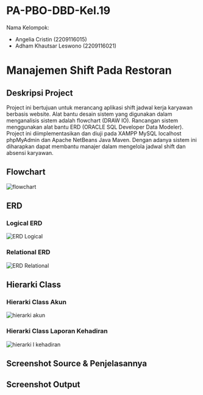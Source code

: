 # PA-PBO-DBD-Kel.19
Nama Kelompok:
- Angelia Cristin (2209116015)
- Adham Khautsar Leswono (2209116021)

# Manajemen Shift Pada Restoran

## Deskripsi Project
Project ini bertujuan untuk merancang aplikasi shift jadwal kerja karyawan berbasis website. Alat bantu desain sistem yang digunakan dalam menganalisis sistem adalah flowchart (DRAW IO). Rancangan sistem menggunakan alat bantu ERD (ORACLE SQL Developer Data Modeler). Project ini diimplementasikan dan diuji pada XAMPP MySQL localhost phpMyAdmin dan Apache NetBeans Java Maven. Dengan adanya sistem ini diharapkan dapat membantu manajer dalam mengelola jadwal shift dan absensi karyawan.

## Flowchart
![flowchart](https://github.com/AngeliaCristin/PA-PBO-DBD-Kel.19/assets/126650418/a227074a-7d61-4660-9115-007f453589e8)

## ERD
### Logical ERD
![ERD Logical](https://github.com/AngeliaCristin/PA-PBO-DBD-Kel.19/assets/126650418/b781f92b-36b8-4ffa-b175-fe5f1aacfdcc)

### Relational ERD
![ERD Relational](https://github.com/AngeliaCristin/PA-PBO-DBD-Kel.19/assets/126650418/07ac0912-23c2-4b97-90df-24d85bcf8fbd)

## Hierarki Class
### Hierarki Class Akun
![hierarki akun](https://github.com/AngeliaCristin/PA-PBO-DBD-Kel.19/assets/126650418/2a0b5532-48ac-491d-856d-cdb50ebd5612)


### Hierarki Class Laporan Kehadiran
![hierarki l kehadiran](https://github.com/AngeliaCristin/PA-PBO-DBD-Kel.19/assets/126650418/5664eef3-aa79-4928-a136-d2c00664bc2e)


## Screenshot Source & Penjelasannya

## Screenshot Output
